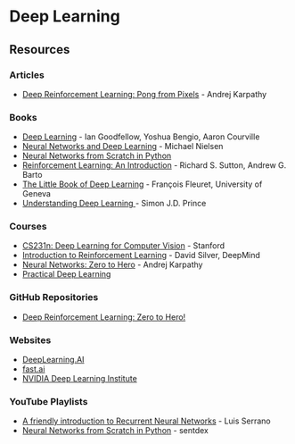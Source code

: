 # Deep Learning

## Resources

### Articles

* [Deep Reinforcement Learning: Pong from Pixels](http://karpathy.github.io/2016/05/31/rl/) - Andrej Karpathy

### Books

* [Deep Learning](https://www.deeplearningbook.org/) - Ian Goodfellow, Yoshua Bengio, Aaron Courville
* [Neural Networks and Deep Learning](http://neuralnetworksanddeeplearning.com/) - Michael Nielsen
* [Neural Networks from Scratch in Python](https://nnfs.io/)
* [Reinforcement Learning: An Introduction](http://incompleteideas.net/book/the-book-2nd.html) - Richard S. Sutton, Andrew G. Barto
* [The Little Book of Deep Learning](https://fleuret.org/public/lbdl.pdf) - François Fleuret, University of Geneva
* [Understanding Deep Learning ](https://udlbook.github.io/udlbook/)- Simon J.D. Prince

### Courses

* [CS231n: Deep Learning for Computer Vision](http://cs231n.stanford.edu/index.html) - Stanford
* [Introduction to Reinforcement Learning](https://www.youtube.com/playlist?list=PLqYmG7hTraZDM-OYHWgPebj2MfCFzFObQ) - David Silver, DeepMind
* [Neural Networks: Zero to Hero](https://karpathy.ai/zero-to-hero.html) - Andrej Karpathy
* [Practical Deep Learning](https://course.fast.ai/)

### GitHub Repositories

* [Deep Reinforcement Learning: Zero to Hero!](https://github.com/alessiodm/drl-zh)

### Websites

* [DeepLearning.AI](https://www.deeplearning.ai/)
* [fast.ai](https://www.fast.ai/)
* [NVIDIA Deep Learning Institute](https://learn.nvidia.com/)

### YouTube Playlists

* [A friendly introduction to Recurrent Neural Networks](https://www.youtube.com/watch?v=UNmqTiOnRfg) - Luis Serrano
* [Neural Networks from Scratch in Python](https://www.youtube.com/playlist?list=PLQVvvaa0QuDcjD5BAw2DxE6OF2tius3V3) - sentdex
